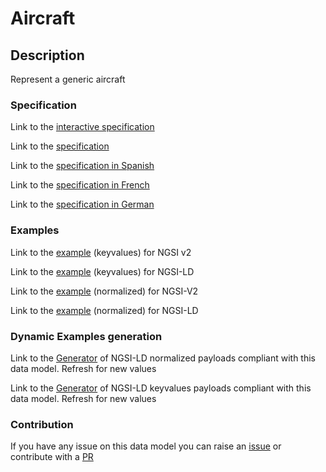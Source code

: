 # Aircraft

## Description 

Represent a generic aircraft
### Specification

Link to the [interactive specification](https://swagger.lab.fiware.org/?url=https://smart-data-models.github.io/dataModel.Aeronautics/Aircraft/swagger.yaml)

Link to the [specification](https://smart-data-models.github.io/dataModel.Aeronautics/Aircraft/doc/spec.md)

Link to the [specification in Spanish](https://smart-data-models.github.io/dataModel.Aeronautics/Aircraft/doc/spec_ES.md)

Link to the [specification in French](https://smart-data-models.github.io/dataModel.Aeronautics/Aircraft/doc/spec_FR.md)

Link to the [specification in German](https://smart-data-models.github.io/dataModel.Aeronautics/Aircraft/doc/spec_DE.md)
### Examples

Link to the [example](https://smart-data-models.github.io/dataModel.Aeronautics/Aircraft/examples/example.json) (keyvalues) for NGSI v2

Link to the [example](https://smart-data-models.github.io/dataModel.Aeronautics/Aircraft/examples/example.jsonld) (keyvalues) for NGSI-LD

Link to the [example](https://smart-data-models.github.io/dataModel.Aeronautics/Aircraft/examples/example-normalized.json) (normalized) for NGSI-V2

Link to the [example](https://smart-data-models.github.io/dataModel.Aeronautics/Aircraft/examples/example-normalized.jsonld) (normalized) for NGSI-LD
### Dynamic Examples generation

Link to the [Generator](https://smartdatamodels.org/extra/ngsi-ld_generator_v0.92.php?schemaUrl=https://raw.githubusercontent.com/smart-data-models/dataModel.Aeronautics/master/Aircraft/schema.json&email=info@smartdatamodels.org) of NGSI-LD normalized payloads compliant with this data model. Refresh for new values

Link to the [Generator](https://smartdatamodels.org/extra/ngsi-ld_generator_keyvalues_v0.92.php?schemaUrl=https://raw.githubusercontent.com/smart-data-models/dataModel.Aeronautics/master/Aircraft/schema.json&email=info@smartdatamodels.org) of NGSI-LD keyvalues payloads compliant with this data model. Refresh for new values
### Contribution

 If you have any issue on this data model you can raise an [issue](https://github.com/smart-data-models/dataModel.Aeronautics/issues)  or contribute with a [PR](https://github.com/smart-data-models/dataModel.Aeronautics/pulls)